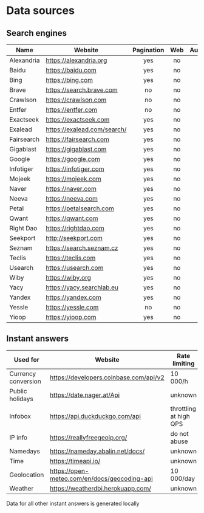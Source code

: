 # Data sources

## Search engines

Name | Website | Pagination | Web | Autocomplete
-----|---------|:----------:|:---:|:-----------:
Alexandria | https://alexandria.org | yes | no | no
Baidu | https://baidu.com | yes | no | no
Bing | https://bing.com | yes | no | no
Brave | https://search.brave.com | no | no | no
Crawlson | https://crawlson.com | no | no | no
Entfer | https://entfer.com | no | no | no
Exactseek | https://exactseek.com | yes | no | no
Exalead | https://exalead.com/search/ | yes | no | no
Fairsearch | https://fairsearch.com | yes | no | no
Gigablast | https://gigablast.com | yes | no | no
Google | https://google.com | yes | no | no
Infotiger | https://infotiger.com | yes | no | no
Mojeek | https://mojeek.com | yes | no | no
Naver | https://naver.com | yes | no | no
Neeva | https://neeva.com | yes | no | no
Petal | https://petalsearch.com | yes | no | no
Qwant | https://qwant.com | yes | no | no
Right Dao | https://rightdao.com | yes | no | no
Seekport | http://seekport.com | yes | no | no
Seznam | https://search.seznam.cz | yes | no | no
Teclis | https://teclis.com | yes | no | no
Usearch | https://usearch.com | yes | no | no
Wiby | https://wiby.org | yes | no | no
Yacy | https://yacy.searchlab.eu | yes | no | no
Yandex | https://yandex.com | yes | no | no
Yessle | https://yessle.com | no | no | no
Yioop | https://yioop.com | yes | no | no

## Instant answers

Used for | Website | Rate limiting
 --- | --- | ---
Currency conversion | https://developers.coinbase.com/api/v2 | 10 000/h
Public holidays | https://date.nager.at/Api | unknown
Infobox | https://api.duckduckgo.com/api | throttling at high QPS
IP info | https://reallyfreegeoip.org/ | do not abuse
Namedays | https://nameday.abalin.net/docs/ | unknown
Time | https://timeapi.io/ | unknown
Geolocation | https://open-meteo.com/en/docs/geocoding-api | 10 000/day
Weather | https://weatherdbi.herokuapp.com/ | unknown

Data for all other instant answers is generated locally
